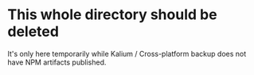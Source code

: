 # This whole directory should be deleted

It's only here temporarily while Kalium / Cross-platform backup does not have NPM artifacts published.
